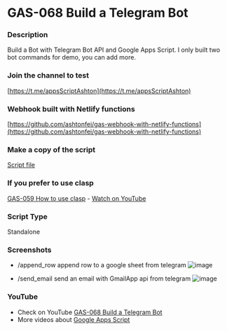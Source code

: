 # GAS-068 Build a Telegram Bot

### Description

Build a Bot with Telegram Bot API and Google Apps Script. I only built two bot commands for demo, you can add more.

### Join the channel to test

[https://t.me/appsScriptAshton](https://t.me/appsScriptAshton)

### Webhook built with Netlify functions

[https://github.com/ashtonfei/gas-webhook-with-netlify-functions](https://github.com/ashtonfei/gas-webhook-with-netlify-functions)

### Make a copy of the script

[Script file](https://script.google.com/d/1Lj3ozp7qfoGqMio4o0t9hbeizQTdnKm95QIhkCH6EHFv1XqkSb3KKrEc/edit?usp=sharing)

### If you prefer to use clasp

[GAS-059 How to use clasp](https://github.com/ashtonfei/google-apps-script-projects/tree/GAS-259) - [Watch on YouTube](https://youtu.be/V-oE2OyvTKM)

### Script Type

Standalone

### Screenshots

- /append_row append row to a google sheet from telegram
  ![image](https://user-images.githubusercontent.com/16481229/94992900-c95ade00-05bf-11eb-9788-ed485e5b7a3b.png)

- /send_email send an email with GmailApp api from telegram
  ![image](https://user-images.githubusercontent.com/16481229/94992976-40907200-05c0-11eb-9a9a-a7b86198a56f.png)

### YouTube

- Check on YouTube [GAS-068 Build a Telegram Bot](https://youtu.be/RNPyCH55bWQ)
- More videos about [Google Apps Script](https://www.youtube.com/playlist?list=PLQhwjnEjYj8Bf_EZDrrcmkB9vcB9Sk3x0)
